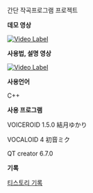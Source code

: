 간단 작곡프로그램 프로젝트



__데모 영상__

[![Video Label](http://img.youtube.com/vi/vzqXBGy0Ciw/0.jpg)](https://youtu.be/vzqXBGy0Ciw)



__사용법, 설명 영상__

[![Video Label](http://img.youtube.com/vi/AYiliMPmYZI/0.jpg)](https://youtu.be/AYiliMPmYZI)



__사용언어__

C++



__사용 프로그램__

VOICEROID 1.5.0 結月ゆかり

VOCALOID 4 初音ミク

QT creator 6.7.0



__기록__

[티스토리 기록](https://nonamed02.tistory.com/12)
